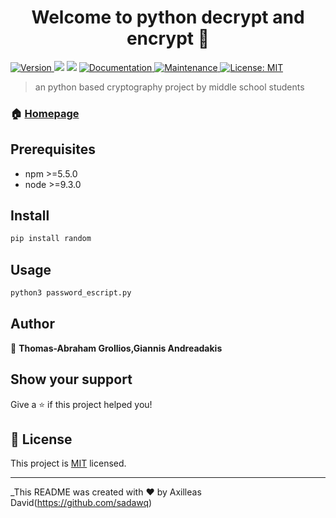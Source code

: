 <h1 align="center">Welcome to python decrypt and encrypt 👋</h1>
<p>
  <a href="https://www.npmjs.com/package/python decrypt and encrypt" target="_blank">
    <img alt="Version" src="https://img.shields.io/npm/v/python decrypt and encrypt.svg">
  </a>
  <img src="https://img.shields.io/badge/npm-%3E%3D5.5.0-blue.svg" />
  <img src="https://img.shields.io/badge/node-%3E%3D9.3.0-blue.svg" />
  <a href="https://github.com/sadawq/python-decrypt-and-encrypt/blob/main/README.md" target="_blank">
    <img alt="Documentation" src="https://img.shields.io/badge/documentation-yes-brightgreen.svg" />
  </a>
  <a href="https://github.com/kefranabg/readme-md-generator/graphs/commit-activity" target="_blank">
    <img alt="Maintenance" src="https://img.shields.io/badge/Maintained%3F-yes-green.svg" />
  </a>
  <a href="https://github.com/sadawq/python-decrypt-and-encrypt/blob/add-license-1/LICENSE" target="_blank">
    <img alt="License: MIT" src="https://img.shields.io/github/license//python decrypt and encrypt" />
  </a>
</p>

> an python based cryptography project by middle school students

### 🏠 [Homepage](https://github.com/sadawq/python-decrypt-and-encrypt)

## Prerequisites

- npm >=5.5.0
- node >=9.3.0

## Install

```sh
pip install random
```

## Usage

```sh
python3 password_escript.py
```

## Author

👤 **Thomas-Abraham Grollios,Giannis Andreadakis**


## Show your support

Give a ⭐️ if this project helped you!

## 📝 License

This project is [MIT](https://github.com/sadawq/python-decrypt-and-encrypt/blob/add-license-1/LICENSE) licensed.

***
_This README was created with ❤️ by Axilleas David(https://github.com/sadawq)
